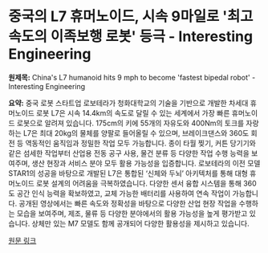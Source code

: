 # 중국의 L7 휴머노이드, 시속 9마일로 '최고 속도의 이족보행 로봇' 등극 - Interesting Engineering

**원제목:** China's L7 humanoid hits 9 mph to become 'fastest bipedal robot' - Interesting Engineering

**요약:** 중국 로봇 스타트업 로보테라가 청화대학교의 기술을 기반으로 개발한 차세대 휴머노이드 로봇 L7은 시속 14.4km의 속도로 달릴 수 있는 세계에서 가장 빠른 휴머노이드 로봇으로 알려져 있습니다.  175cm의 키에 55개의 자유도와 400Nm의 토크를 자랑하는 L7은 최대 20kg의 물체를 양팔로 들어올릴 수 있으며, 브레이크댄스와 360도 회전 등 역동적인 움직임과 정밀한 작업 모두 가능합니다.  종이 타월 찢기, 커튼 당기기와 같은 섬세한 작업부터 산업용 전동 공구 사용, 물건 분류 등 다양한 작업 수행 능력을 보여주며,  생산 현장과 서비스 분야 모두 활용 가능성을 입증합니다.  로보테라의 이전 모델 STAR1의 성공을 바탕으로 개발된 L7은 통합된 ‘신체와 두뇌’ 아키텍처를 통해 대형 휴머노이드 로봇 설계의 어려움을 극복하였습니다.  다양한 센서 융합 시스템을 통해 360도 공간 인식 능력을 확보하였고, 교체 가능한 배터리를 사용하여 연속 작업이 가능합니다.  공개된 영상에서는 빠른 속도와 정확성을 바탕으로 다양한 산업 현장 작업을 수행하는 모습을 보여주며, 제조, 물류 등 다양한 분야에서의 활용 가능성을 높게 평가받고 있습니다.  상체만 있는 M7 모델도 함께 공개되어 다양한 활용성을 제시하고 있습니다.

[원문 링크](https://interestingengineering.com/innovation/china-fastest-humanoid-robot)
